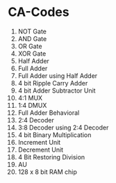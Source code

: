 # CA-Codes
1. NOT Gate
2. AND Gate
3. OR Gate
4. XOR Gate
5. Half Adder
6. Full Adder
7. Full Adder using Half Adder
8. 4 bit Ripple Carry Adder
9. 4 bit Adder Subtractor Unit
10. 4:1 MUX
11. 1:4 DMUX
12. Full Adder Behavioral
13. 2:4 Decoder
14. 3:8 Decoder using 2:4 Decoder
15. 4 bit Binary Multiplication
16. Increment Unit
17. Decrement Unit
18. 4 Bit Restoring Division
19. AU
20. 128 x 8 bit RAM chip
